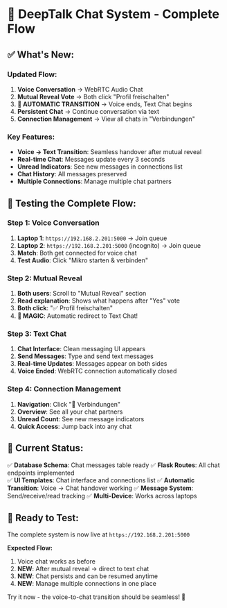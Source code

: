 # 🎉 DeepTalk Chat System - Complete Flow

## ✅ **What's New:**

### **Updated Flow:**
1. **Voice Conversation** → WebRTC Audio Chat
2. **Mutual Reveal Vote** → Both click "Profil freischalten"
3. **🔄 AUTOMATIC TRANSITION** → Voice ends, Text Chat begins
4. **Persistent Chat** → Continue conversation via text
5. **Connection Management** → View all chats in "Verbindungen"

### **Key Features:**
- **Voice → Text Transition**: Seamless handover after mutual reveal
- **Real-time Chat**: Messages update every 3 seconds
- **Unread Indicators**: See new messages in connections list
- **Chat History**: All messages preserved
- **Multiple Connections**: Manage multiple chat partners

## 🧪 **Testing the Complete Flow:**

### **Step 1: Voice Conversation**
1. **Laptop 1**: `https://192.168.2.201:5000` → Join queue
2. **Laptop 2**: `https://192.168.2.201:5000` (incognito) → Join queue  
3. **Match**: Both get connected for voice chat
4. **Test Audio**: Click "Mikro starten & verbinden"

### **Step 2: Mutual Reveal**
1. **Both users**: Scroll to "Mutual Reveal" section
2. **Read explanation**: Shows what happens after "Yes" vote
3. **Both click**: "✅ Profil freischalten" 
4. **🎉 MAGIC**: Automatic redirect to Text Chat!

### **Step 3: Text Chat**
1. **Chat Interface**: Clean messaging UI appears
2. **Send Messages**: Type and send text messages
3. **Real-time Updates**: Messages appear on both sides
4. **Voice Ended**: WebRTC connection automatically closed

### **Step 4: Connection Management**
1. **Navigation**: Click "🤝 Verbindungen" 
2. **Overview**: See all your chat partners
3. **Unread Count**: See new message indicators
4. **Quick Access**: Jump back into any chat

## 🔧 **Current Status:**

✅ **Database Schema**: Chat messages table ready
✅ **Flask Routes**: All chat endpoints implemented  
✅ **UI Templates**: Chat interface and connections list
✅ **Automatic Transition**: Voice → Chat handover working
✅ **Message System**: Send/receive/read tracking
✅ **Multi-Device**: Works across laptops

## 🚀 **Ready to Test:**

The complete system is now live at `https://192.168.2.201:5000`

**Expected Flow:**
1. Voice chat works as before
2. **NEW**: After mutual reveal → direct to text chat
3. **NEW**: Chat persists and can be resumed anytime
4. **NEW**: Manage multiple connections in one place

Try it now - the voice-to-chat transition should be seamless! 🎯